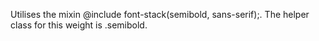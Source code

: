 Utilises the mixin @include font-stack(semibold, sans-serif);. The helper class for this weight is .semibold.